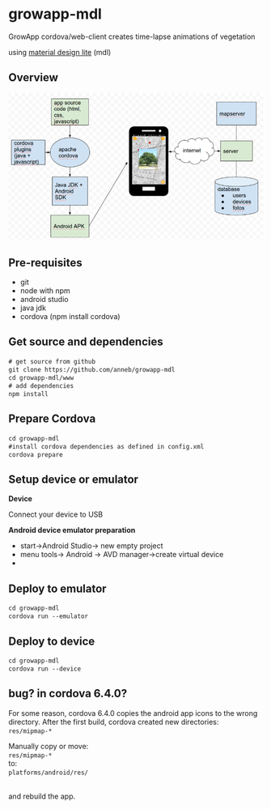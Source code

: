 # growapp-mdl
GrowApp cordova/web-client creates time-lapse animations of vegetation

using [material design lite](https://getmdl.io/) (mdl)

## Overview
![overview](overview.png)


## Pre-requisites
* git
* node with npm
* android studio
* java jdk
* cordova (npm install cordova)

## Get source and dependencies
```
# get source from github
git clone https://github.com/anneb/growapp-mdl
cd growapp-mdl/www
# add dependencies
npm install
```

## Prepare Cordova
```
cd growapp-mdl
#install cordova dependencies as defined in config.xml
cordova prepare
```

## Setup device or emulator
**Device**

Connect your device to USB

**Android device emulator preparation**

* start->Android Studio-> new empty project
* menu tools-> Android -> AVD manager->create virtual device
*

## Deploy to emulator
```
cd growapp-mdl
cordova run --emulator
```
## Deploy to device
```
cd growapp-mdl
cordova run --device
```



## bug? in cordova 6.4.0?
For some reason, cordova 6.4.0 copies the android app icons to the wrong directory.
After the first build, cordova created new directories:<br>
```res/mipmap-* ```

Manually copy or move:<br>
```res/mipmap-* ```
<br>to:<br>
```platforms/android/res/ ```

<br>and rebuild the app.
